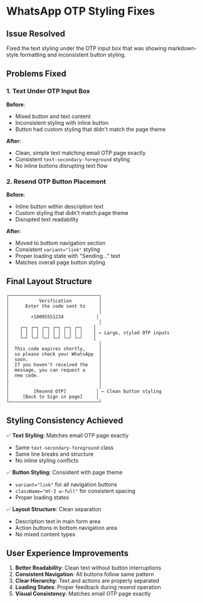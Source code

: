 # WhatsApp OTP Styling Fixes

## Issue Resolved
Fixed the text styling under the OTP input box that was showing markdown-style formatting and inconsistent button styling.

## Problems Fixed

### 1. Text Under OTP Input Box
**Before**: 
- Mixed button and text content
- Inconsistent styling with inline button
- Button had custom styling that didn't match the page theme

**After**:
- Clean, simple text matching email OTP page exactly
- Consistent `text-secondary-foreground` styling
- No inline buttons disrupting text flow

### 2. Resend OTP Button Placement
**Before**: 
- Inline button within description text
- Custom styling that didn't match page theme
- Disrupted text readability

**After**:
- Moved to bottom navigation section
- Consistent `variant="link"` styling
- Proper loading state with "Sending..." text
- Matches overall page button styling

## Final Layout Structure

```
┌─────────────────────────────────┐
│           Verification          │
│      Enter the code sent to     │
│                                 │
│        +18095551234            │
│                                 │
│    ┌─┐ ┌─┐ ┌─┐ ┌─┐ ┌─┐ ┌─┐    │
│    │ │ │ │ │ │ │ │ │ │ │ │    │ ← Large, styled OTP inputs
│    └─┘ └─┘ └─┘ └─┘ └─┘ └─┘    │
│                                 │
│  This code expires shortly,     │
│  so please check your WhatsApp  │
│  soon.                          │
│  If you haven't received the    │
│  message, you can request a     │
│  new code.                      │
│                                 │
│                                 │
│         [Resend OTP]           │ ← Clean button styling
│     [Back to Sign in page]     │
└─────────────────────────────────┘
```

## Styling Consistency Achieved

✅ **Text Styling**: Matches email OTP page exactly
- Same `text-secondary-foreground` class
- Same line breaks and structure
- No inline styling conflicts

✅ **Button Styling**: Consistent with page theme
- `variant="link"` for all navigation buttons
- `className="mt-2 w-full"` for consistent spacing
- Proper loading states

✅ **Layout Structure**: Clean separation
- Description text in main form area
- Action buttons in bottom navigation area
- No mixed content types

## User Experience Improvements

1. **Better Readability**: Clean text without button interruptions
2. **Consistent Navigation**: All buttons follow same pattern
3. **Clear Hierarchy**: Text and actions are properly separated
4. **Loading States**: Proper feedback during resend operation
5. **Visual Consistency**: Matches email OTP page exactly

